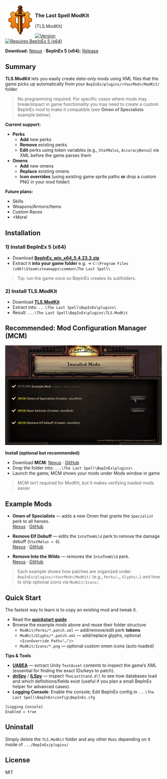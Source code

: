 <img src="docs/icon.png" alt="TLS.Shared" width="96" align="left" />

### The Last Spell ModKit
 (TLS.ModKit)

[![Version](https://img.shields.io/badge/version-1.0.0-blue)](https://www.nexusmods.com/thelastspell/mods/29)<br>
[![Requires BepInEx 5 (x64)](https://img.shields.io/badge/requires-BepInEx%205.4.23%20(x64)-blue)](https://github.com/BepInEx/BepInEx/releases/tag/v5.4.23.3)

**Download:** [Nexus](https://www.nexusmods.com/thelastspell/mods/29) · **BepInEx 5 (x64):** [Release](https://github.com/BepInEx/BepInEx/releases/tag/v5.4.23.3)


## Summary

**TLS.ModKit** lets you easily create *data-only* mods using XML files that the game picks up automatically from your `BepInEx/plugins/<YourMod>/ModKit/` folder. 

> No programming required. For specific cases where mods may break/impact in game functionality you may need to create a custom BepInEx mod to make it compatible (see **Omen of Specialists** example below).

**Current support:**

- **Perks**
  - **Add** new perks
  - **Remove** existing perks
  - **Edit** perks using token variables (e.g., `StatMalus`, `AccuracyBonus`) via XML before the game parses them
- **Omens**
  - **Add** new omens
  - **Replace** existing omens
  - **Icon overrides** (using existing game sprite paths **or** drop a custom PNG in your mod folder)

**Future plans:**
- Skills
- Weapons/Armors/Items
- Custom Races
- +More!

## Installation

### 1) Install BepInEx 5 (x64)
- Download **[BepInEx_win_x64_5.4.23.3.zip](https://github.com/BepInEx/BepInEx/releases/tag/v5.4.23.3)**
- Extract it **into your game folder** e.g. → `C:\Program Files (x86)\Steam\steamapps\common\The Last Spell\`
> Tip: run the game once so BepInEx creates its subfolders.

### 2) Install TLS.ModKit
- Download **[TLS.ModKit](https://www.nexusmods.com/thelastspell/mods/30?tab=files)**
- Extract into:
`...\The Last Spell\BepInEx\plugins\`
- Result: `...\The Last Spell\BepInEx\plugins\TLS.ModKit`

## Recommended: Mod Configuration Manager (MCM)

![MCM screenshot](docs/mcm-screenshot.png)

**Install (optional but recommended)**
- Download **MCM**: [Nexus](<https://www.nexusmods.com/thelastspell/mods/31>) · [GitHub](<https://github.com/stunl0ck/tls-mcm>)
- Drop the folder into: `...\The Last Spell\BepInEx\plugins\`
- Launch the game; MCM shows your mods under Mods window in game

> MCM isn’t required for ModKit, but it makes verifying loaded mods easier


## Example Mods

- **Omen of Specialists** — adds a new Omen that grants the *`Specialist`* perk to all heroes.  
  [Nexus](<https://www.nexusmods.com/thelastspell/mods/32>) · [GitHub](<https://github.com/stunl0ck/tls-omen-of-specialists>)

- **Remove Elf Debuff** — edits the `IntoTheWild` perk to remove the damage debuff (`StatMalus = 0`).  
  [Nexus](<https://www.nexusmods.com/thelastspell/mods/29>) · [GitHub](<https://github.com/stunl0ck/tls-remove-elf-debuff>)

- **Remove Into the Wilds** — removes the `IntoTheWild` perk.  
  [Nexus](<https://www.nexusmods.com/thelastspell/mods/29?tab=files>) · [GitHub](<https://github.com/stunl0ck/tls-remove-into-the-wilds>)

> Each example shows how patches are organized under `BepInEx/plugins/<YourMod>/ModKit/` (e.g., `Perks/…`, `Glyphs/…`) and how to ship optional icons via `ModKit/Icons/`.


## Quick Start

The fastest way to learn is to copy an existing mod and tweak it.

- Read the **[quickstart guide](docs/quickstart.md)**
- Browse the example mods above and reuse their folder structure:
  - `ModKit/Perks/*.patch.xml` — add/remove/edit perk **tokens**
  - `ModKit/Glyphs/*.patch.xml` — add/replace glyphs, optional `<IconOverride Path="…"/>`
  - `ModKit/Icons/*.png` — optional custom omen icons (auto-loaded)

**Tips & Tools**
- [**UABEA**](<https://github.com/nesrak1/UABEA>) — extract Unity `TextAsset` contents to inspect the game’s XML (essential for finding the exact IDs/keys to patch).  
- [**dnSpy**](<https://github.com/dnSpy/dnSpy>) / [**ILSpy**](<https://github.com/icsharpcode/ILSpy>) — inspect `TheLastStand.dll` to see how databases load and which definitions/fields exist (useful if you plan a small BepInEx helper for advanced cases).
- **Logging Console**: Enable the console; Edit BepInEx config in `...\The Last Spell\BepInEx\config\BepInEx.cfg`

```
[Logging.Console]
Enabled = true
```


## Uninstall

Simply delete the `TLS.ModKit` folder and any other `Mods` depending on it inside of `.../BepInEx/plugins/`

## License

MIT